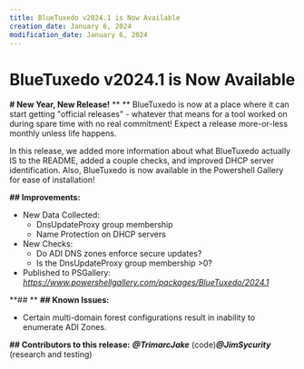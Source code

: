 ```yaml
---
title: BlueTuxedo v2024.1 is Now Available
creation_date: January 6, 2024
modification_date: January 6, 2024
---
```



# BlueTuxedo v2024.1 is Now Available

**# New Year, New Release!**
**
**
BlueTuxedo is now at a place where it can start getting "official releases" - whatever that means for a tool worked on during spare time with no real commitment! Expect a release more-or-less monthly unless life happens.

In this release, we added more information about what BlueTuxedo actually IS to the README, added a couple checks, and improved DHCP server identification. Also, BlueTuxedo is now available in the Powershell Gallery for ease of installation!

**## Improvements:**
* New Data Collected:
	* DnsUpdateProxy group membership
	* Name Protection on DHCP servers
* New Checks:
	* Do ADI DNS zones enforce secure updates?
	* Is the DnsUpdateProxy group membership >0?
* Published to PSGallery: _https://www.powershellgallery.com/packages/BlueTuxedo/2024.1_

**## 
**
**## Known Issues:**
* Certain multi-domain forest configurations result in inability to enumerate ADI Zones.

**## Contributors to this release:**
**_@TrimarcJake_** (code)**_@JimSycurity_** (research and testing)

